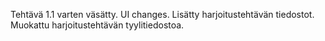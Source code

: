 Tehtävä 1.1 varten väsätty. 
UI changes. Lisätty harjoitustehtävän tiedostot.
Muokattu harjoitustehtävän tyylitiedostoa. 
